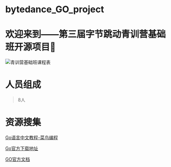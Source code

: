 # bytedance_GO_project
# 欢迎来到——第三届字节跳动青训营基础班开源项目🚀

![青训营基础班课程表](class.png)

# 人员组成
>8人

# 资源搜集
[Go语言中文教程-菜鸟编程](https://www.runoob.com/go/go-tutorial.html)

[Go官方下载地址](https://go.dev/learn/)

[GO官方文档](https://go.dev/doc/tutorial/getting-started)
